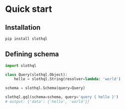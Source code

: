 # Quick start

## Installation
```bash
pip install slothql
```

## Defining schema
```python
import slothql

class Query(slothql.Object):
    hello = slothql.String(resolver=lambda: 'world')

schema = slothql.Schema(query=Query)

slothql.gql(schema=schema, query='query { hello }')
# output: {'data': {'hello', 'world'}}
```

